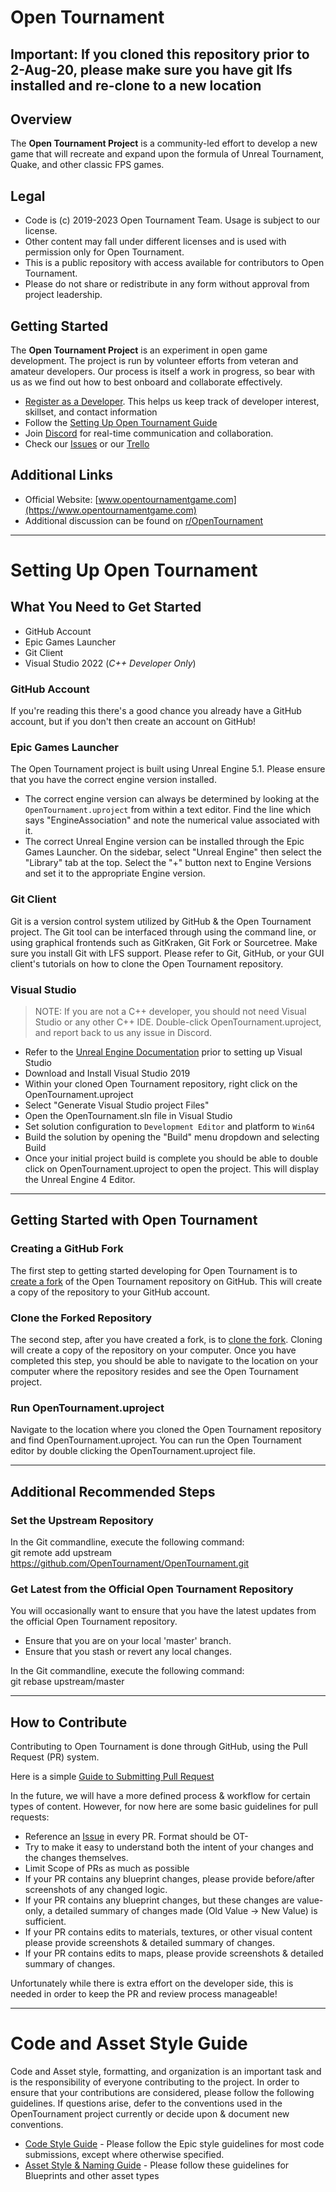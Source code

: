 # Open Tournament

## Important: If you cloned this repository prior to 2-Aug-20, please make sure you have git lfs installed and re-clone to a new location 

## Overview

The **Open Tournament Project** is a community-led effort to develop a new game that will recreate and expand upon the formula of Unreal Tournament, Quake, and other classic FPS games.

## Legal

* Code is (c) 2019-2023 Open Tournament Team. Usage is subject to our license.
* Other content may fall under different licenses and is used with permission only for Open Tournament.
* This is a public repository with access available for contributors to Open Tournament.
* Please do not share or redistribute in any form without approval from project leadership.

## Getting Started

The **Open Tournament Project** is an experiment in open game development. The project is run by volunteer efforts from veteran and amateur developers. Our process is itself a work in progress, so bear with us as we find out how to best onboard and collaborate effectively.

* [Register as a Developer](https://forms.gle/s7qcsKLuVVm1WzgB7). This helps us keep track of developer interest, skillset, and contact information
* Follow the [Setting Up Open Tournament Guide](#SettingUpOpenTournament)
* Join [Discord](https://discord.gg/Rw8evNT) for real-time communication and collaboration.
* Check our [Issues](https://github.com/OpenTournament/OpenTournament/issues) or our [Trello](https://trello.com/b/RviM3J39/open-tournament-public-taskboard)

## Additional Links

* Official Website: [www.opentournamentgame.com](https://www.opentournamentgame.com)
* Additional discussion can be found on [r/OpenTournament](www.reddit.com/r/OpenTournament)

_______________________________________________________________________________________

# Setting Up Open Tournament

## What You Need to Get Started

* GitHub Account
* Epic Games Launcher
* Git Client
* Visual Studio 2022 (*C++ Developer Only*)

### GitHub Account

If you're reading this there's a good chance you already have a GitHub account, but if you don't then create an account on GitHub! 

### Epic Games Launcher

The Open Tournament project is built using Unreal Engine 5.1. Please ensure that you have the correct engine version installed.

* The correct engine version can always be determined by looking at the `OpenTournament.uproject` from within a text editor. Find the line which says "EngineAssociation" and note the numerical value associated with it.
* The correct Unreal Engine version can be installed through the Epic Games Launcher. On the sidebar, select "Unreal Engine" then select the "Library" tab at the top. Select the "+" button next to Engine Versions and set it to the appropriate Engine version.

### Git Client

Git is a version control system utilized by GitHub & the Open Tournament project. The Git tool can be interfaced through using the command line, or using graphical frontends such as GitKraken, Git Fork or Sourcetree. Make sure you install Git with LFS support. Please refer to Git, GitHub, or your GUI client's tutorials on how to clone the Open Tournament repository.

### Visual Studio

> NOTE: If you are not a C++ developer, you should not need Visual Studio or any other C++ IDE. Double-click OpenTournament.uproject, and report back to us any issue in Discord.

* Refer to the [Unreal Engine Documentation](
https://docs.unrealengine.com/en-US/Programming/Development/VisualStudioSetup/index.html) prior to setting up Visual Studio
* Download and Install Visual Studio 2019
* Within your cloned Open Tournament repository, right click on the OpenTournament.uproject
* Select "Generate Visual Studio project Files"
* Open the OpenTournament.sln file in Visual Studio
* Set solution configuration to `Development Editor` and platform to `Win64`
* Build the solution by opening the "Build" menu dropdown and selecting Build
* Once your initial project build is complete you should be able to double click on OpenTournament.uproject to open the project. This will display the Unreal Engine 4 Editor.

_______________________________________________________________________________________

## Getting Started with Open Tournament

### Creating a GitHub Fork

The first step to getting started developing for Open Tournament is to [create a fork](https://guides.github.com/activities/forking/) of the Open Tournament repository on GitHub. This will create a copy of the repository to your GitHub account.

### Clone the Forked Repository

The second step, after you have created a fork, is to [clone the fork](https://guides.github.com/activities/forking/). Cloning will create a copy of the repository on your computer. Once you have completed this step, you should be able to navigate to the location on your computer where the repository resides and see the Open Tournament project.

### Run OpenTournament.uproject

Navigate to the location where you cloned the Open Tournament repository and find OpenTournament.uproject. You can run the Open Tournament editor by double clicking the OpenTournament.uproject file.

_______________________________________________________________________________________

## Additional Recommended Steps

### Set the Upstream Repository

In the Git commandline, execute the following command:  
    git remote add upstream https://github.com/OpenTournament/OpenTournament.git

### Get Latest from the Official Open Tournament Repository

You will occasionally want to ensure that you have the latest updates from the official Open Tournament repository.

* Ensure that you are on your local 'master' branch.
* Ensure that you stash or revert any local changes.

In the Git commandline, execute the following command:  
    git rebase upstream/master

_______________________________________________________________________________________

## How to Contribute

Contributing to Open Tournament is done through GitHub, using the Pull Request (PR) system.

Here is a simple [Guide to Submitting Pull Request](https://www.freecodecamp.org/news/how-to-make-your-first-pull-request-on-github-3/)

In the future, we will have a more defined process & workflow for certain types of content. However, for now here are some basic guidelines for pull requests:
* Reference an [Issue](https://github.com/OpenTournament/OpenTournament/issues) in every PR. Format should be OT-<IssueNumber>
* Try to make it easy to understand both the intent of your changes and the changes themselves.
* Limit Scope of PRs as much as possible
* If your PR contains any blueprint changes, please provide before/after screenshots of any changed logic.
* If your PR contains any blueprint changes, but these changes are value-only, a detailed summary of changes made (Old Value -> New Value) is sufficient.
* If your PR contains edits to materials, textures, or other visual content please provide screenshots & detailed summary of changes.
* If your PR contains edits to maps, please provide screenshots & detailed summary of changes.

Unfortunately while there is extra effort on the developer side, this is needed in order to keep the PR and review process manageable!

_______________________________________________________________________________________
	
# Code and Asset Style Guide

Code and Asset style, formatting, and organization is an important task and is the responsibility of everyone contributing to the project. In order to ensure that your contributions are considered, please follow the following guidelines. If questions arise, defer to the conventions used in the OpenTournament project currently or decide upon & document new conventions.

* [Code Style Guide](https://docs.unrealengine.com/en-US/Programming/Development/CodingStandard/index.html) - Please follow the Epic style guidelines for most code submissions, except where otherwise specified. 
* [Asset Style & Naming Guide](https://github.com/Allar/ue4-style-guide/blob/master/README.md) - Please follow these guidelines for Blueprints and other asset types
